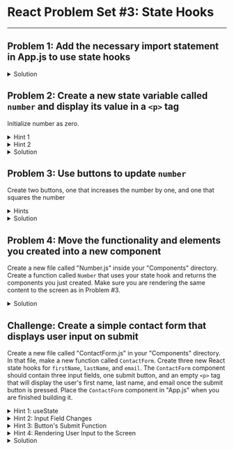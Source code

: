# React Problem Set #3: State Hooks

---

## Problem 1: Add the necessary import statement in App.js to use state hooks

<details>
  <summary>Solution</summary>

1. At the top of "App.js", write:
```
import {useState} from "react"
```
</details>

## Problem 2: Create a new state variable called `number` and display its value in a `<p>` tag
Initialize number as zero.

<details>
<summary>Hint 1</summary>

Remember that the function you want to use is `useState()`. 
Pass in your initial value inside the parentheses. Write this line
of code above the `App` function's return statement.
</details>

<details>

<summary>Hint 2</summary>

Now that you've written `useState(0)`, you have to create
a new array variable with two values and set it equal to 
`useState(0)`.
</details>

<details>

<summary>Solution</summary>

1. Write this code above the `App` function's return statement:
``` 
   const [number, setNumber] = useState(0);
```
2. Add a `<p>` tag inside the `App` function's return statement:
``` 
<p>number: {number}</p>
```

### More Info

---

`useState` is a function included in the React library that 
returns two things, a state value and a function to update
that value. Here, our state value is called `number`, and
we call the function used to update it `setNumber`. React's
state update functions are special because they only rerender the
component the state is inside. Rerendering a whole page takes 
more time and resources than rerendering just one component. 
In this problem, our state hook is inside 
our `App` component, so we are not benefitting from this
selective rerendering property. However, 
we'll see this benefit play out when we make
a separate component in Problem 4 of this problem set.
</details>

## Problem 3: Use buttons to update `number` 
Create two buttons, one that increases the number by one, 
and one that squares the number

<details>
<summary>Hints</summary>

1. Create two new button elements inside the `App` function's return 
statement. 
2. Supply their `onClick` attributes with functions that 
update `number` using the `setNumber` function you already created.
</details>

<details>
<summary>Solution</summary>

1. Add a button inside the `App` function's return statement 
that looks like this:
``` 
<button onClick={ () => setNumber(number+1)}> Add one </button>
```
2. Add another button in the same place with the following code:
``` 
<button onClick={ () => setNumber(number**2)}> Square </button>
```

### More Info

---

Remember that the `onClick` attribute of a button takes a function
as an argument. The syntax `() =>` means that we are passing
in an anonymous function that uses no parameters.

The content of the anonymous function uses the update function you
already created when you declared your state hook. You pass
in the desired new value of number, and the update function
sets your state value to the desired value and rerenders the
component the hook is inside (`App` in this case).
</details>

## Problem 4: Move the functionality and elements you created into a new component
Create a new file called "Number.js" inside your "Components" directory.
Create a function called `Number` that uses your state hook and returns the
components you just created. Make sure you are rendering the same content
to the screen as in Problem #3.

<details>
<summary>Solution</summary>

1. Create the new file in the "Components" directory as instructed above
2. Add the following code to the new "Number.js" file you created:
``` 
import {useState} from "react"

function Number() {
    const [number, setNumber] = useState(0);

    return (
        <div>
            <p>number: {number}</p>
            <button onClick={ () => setNumber(number+1)}> Add one </button>
            <button onClick={ () => setNumber(number**2)}> Square </button>
        </div>
    )
}

export default Number;
```
3. Remove the React hook and the elements you wrote in this problem
set from "App.js". You can also remove the `useState` import statement at the
top of "App.js"
4. Add the following import at the top of "App.js":
``` 
import Number from "./Components/Number";
```
5. Add your custom `Number` component inside the `App` function's
return statement like so:
``` 
<Number />
```

### More Info

---

Awesome job! You just created your own component that 
uses React's state hook. Now, whenever you press 
either button to update `number`, only your component
rerenders, instead of your whole page rerendering. 
Now you're saving processing power on your visitors' 
devices and eliminating the visual lag that occurs when
the browser rerenders many elements at once.

</details>

## Challenge: Create a simple contact form that displays user input on submit
Create a new file called "ContactForm.js" in your
"Components" directory. In that file, make a new
function called `ContactForm`. Create three new
React state hooks for `firstName`, `lastName`, and
`email`. The `ContactForm` component should contain
three input fields, one submit button, and an empty 
`<p>` tag that will display the user's
first name, last name, and email 
once the submit button is pressed. Place the 
`ContactForm` component in "App.js" when you
are finished building it.

<details>
<summary>Hint 1: useState</summary>

The initial value for your state variables should 
be an empty string.
</details>

<details>
<summary>Hint 2: Input Field Changes</summary>

Much like the `onClick` attribute we used for our
buttons in Problem 3, the `input` tags will use
the `onChange` attribute. `onChange` takes a function
as an argument. The function you give it should take an
[input event](https://developer.mozilla.org/en-US/docs/Web/API/HTMLElement/input_event) 
as an argument and use `event.target.value`
to update the first name, last name, or email.
</details>

<details>
<summary>Hint 3: Button's Submit Function</summary>

The button you create should have an `onClick` attribute
that references a function. For clarity, I created a new named 
function called `SubmitFunction`,
and I placed the function be inside the `ContactForm` 
function but above the `ContactForm` function's return statement.
</details>

<details>
<summary>Hint 4: Rendering User Input to the Screen</summary>

Your `<p>` tag should be given an `id` so that you can reference
it from inside the function that the submit button calls for `onClick`.
Inside that function, change the `<p>` tag's `innerHTML` 
(an easy way is by using
[template literals](https://developer.mozilla.org/en-US/docs/Web/JavaScript/Reference/Template_literals))
to be a string containing the values of the state variables you created.
</details>

<details>
<summary>Solution</summary>

1. Add the following code to "ContactForm.js":
``` 
import {useState} from "react";

function ContactForm() {
    const [firstName, setFirstName] = useState("")
    const [lastName, setLastName] = useState("")
    const [email, setEmail] = useState("")

    function SubmitFunction() {
        document.getElementById("output").innerHTML = `first: ${firstName}, last: ${lastName}, email: ${email}`;
    }

    return (
        <div>
            <input placeholder="first name" onChange={event => setFirstName(event.target.value)} />
            <input placeholder="last name" onChange={event => setLastName(event.target.value)} />
            <input placeholder="email" onChange={event => setEmail(event.target.value)} />
            <button onClick={SubmitFunction}>Submit</button>
            <p id="output" />
        </div>
    )
}

export default ContactForm;
```
2. Import the `ContactForm` component at the top of "App.js":
``` 
import ContactForm from "./Components/ContactForm";
```
3. Display your component to the screen by referencing it inside
the `App` function's return statement:
```
<ContactForm />
```

### More Info

---

It will help to break down what's going on in step 1 of the solution.
First, we import `useState` like we did in Problem #1.
Then, we created the `ContactForm` function that defines our
`ContactForm` component. Then, we create three React state hooks
for the user's `firstName`, `lastName`, and `email`, as well as
update functions for all of those state variables.

Next, we declare a function called `SubmitFunction` that references
the empty `<p>` tag's `id` and sets its `innerHTML` to contain
the state values we created earlier. 

Inside the return statement, we include three input fields,
one submit button, and an empty `<p>` tag. The input fields
have an `onChange` attribute that takes an anonymous function.
The anonymous function takes an [input event](https://developer.mozilla.org/en-US/docs/Web/API/HTMLElement/input_event)
as an argument and returns a call to the corresponding state
update function. The [input event](https://developer.mozilla.org/en-US/docs/Web/API/HTMLElement/input_event) 
is an object with various
properties that is created whenever editable content (such 
as an input field) is changed. The state update function is given the
input `event`'s `target`'s current `value`, which is the
entire string input the user has typed into that input field. 
To clarify, the target is the HTML element that the event
object is referencing, the editable element the
user is currently typing inside.

Finally, our submit button calls our `SubmitFunction` whenever
it is pressed.

</details>